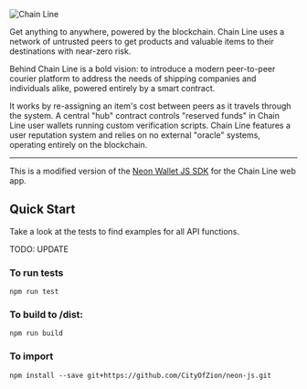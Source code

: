 ![Chain Line](http://d.pr/f/Oo2c4f+)

Get anything to anywhere, powered by the blockchain. Chain Line uses a network of untrusted peers to get products and valuable items to their destinations with near-zero risk.

Behind Chain Line is a bold vision: to introduce a modern peer-to-peer courier platform to address the needs of shipping companies and individuals alike, powered entirely by a smart contract.

It works by re-assigning an item's cost between peers as it travels through the system. A central "hub" contract controls "reserved funds" in Chain Line user wallets running custom verification scripts. Chain Line features a user reputation system and relies on no external "oracle" systems, operating entirely on the blockchain.

---

This is a modified version of the [Neon Wallet JS SDK](https://github.com/cityofzion/neon-js) for the Chain Line web app.


## Quick Start

Take a look at the tests to find examples for all API functions.

TODO: UPDATE

### To run tests
```
npm run test
```

### To build to /dist:
```
npm run build
```

### To import
```
npm install --save git+https://github.com/CityOfZion/neon-js.git
```

